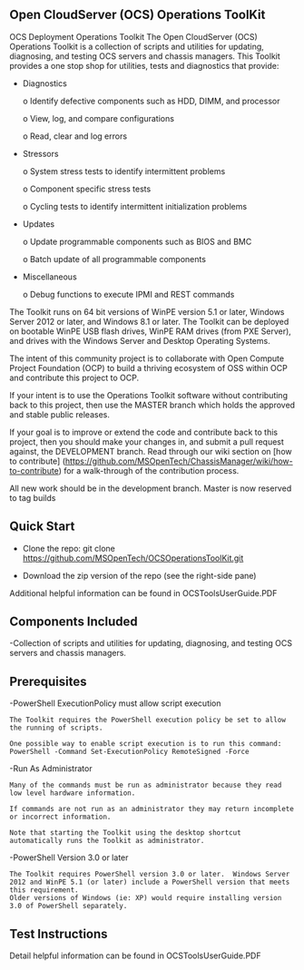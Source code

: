 ## Open CloudServer (OCS) Operations ToolKit

OCS Deployment Operations Toolkit
The Open CloudServer (OCS) Operations Toolkit is a collection of scripts and utilities for updating, diagnosing, and testing OCS servers and chassis managers.  This Toolkit provides a one stop shop for utilities, tests and diagnostics that provide: 

- Diagnostics 

	o Identify defective components such as HDD, DIMM, and processor 

	o View, log, and compare configurations  

	o Read, clear and log errors 

- Stressors 

	o System stress tests to identify intermittent problems 

	o Component specific stress tests  

	o Cycling tests to identify intermittent initialization problems 

-  Updates 

	o Update programmable components such as BIOS and BMC 

	o Batch update of all programmable components   

- Miscellaneous 

	o Debug functions to execute IPMI and REST commands  

The Toolkit runs on 64 bit versions of WinPE version 5.1 or later, Windows Server 2012 or later, and Windows 8.1 or later. The Toolkit can be deployed on bootable WinPE USB flash drives, WinPE RAM drives (from PXE Server), and drives with the Windows Server and Desktop Operating Systems.

The intent of this community project is to collaborate with Open Compute Project Foundation (OCP) to build a thriving ecosystem of OSS within OCP and contribute this project to OCP. 

If your intent is to use the Operations Toolkit software without contributing back to this project, then use the MASTER branch which holds the approved and stable public releases. 

If your goal is to improve or extend the code and contribute back to this project, then you should make your changes in, and submit a pull request against, the DEVELOPMENT branch. Read through our wiki section on [how to contribute] (https://github.com/MSOpenTech/ChassisManager/wiki/how-to-contribute) for a walk-through of the contribution process.

All new work should be in the development branch. Master is now reserved to tag builds 


## Quick Start

- Clone the repo: git clone https://github.com/MSOpenTech/OCSOperationsToolKit.git

- Download the zip version of the repo (see the right-side pane)

Additional helpful information can be found in OCSToolsUserGuide.PDF


## Components Included 

-Collection of scripts and utilities for updating, diagnosing, and testing OCS servers and chassis managers. 

## Prerequisites

-PowerShell ExecutionPolicy must allow script execution 

	The Toolkit requires the PowerShell execution policy be set to allow the running of scripts.  

	One possible way to enable script execution is to run this command: PowerShell -Command Set-ExecutionPolicy RemoteSigned -Force 

-Run As Administrator 

	Many of the commands must be run as administrator because they read low level hardware information.  
	
	If commands are not run as an administrator they may return incomplete or incorrect information. 

	Note that starting the Toolkit using the desktop shortcut automatically runs the Toolkit as administrator.  

-PowerShell Version 3.0 or later 

	The Toolkit requires PowerShell version 3.0 or later.  Windows Server 2012 and WinPE 5.1 (or later) include a PowerShell version that meets this requirement. 
	Older versions of Windows (ie: XP) would require installing version 3.0 of PowerShell separately.  


## Test Instructions

Detail helpful information can be found in OCSToolsUserGuide.PDF